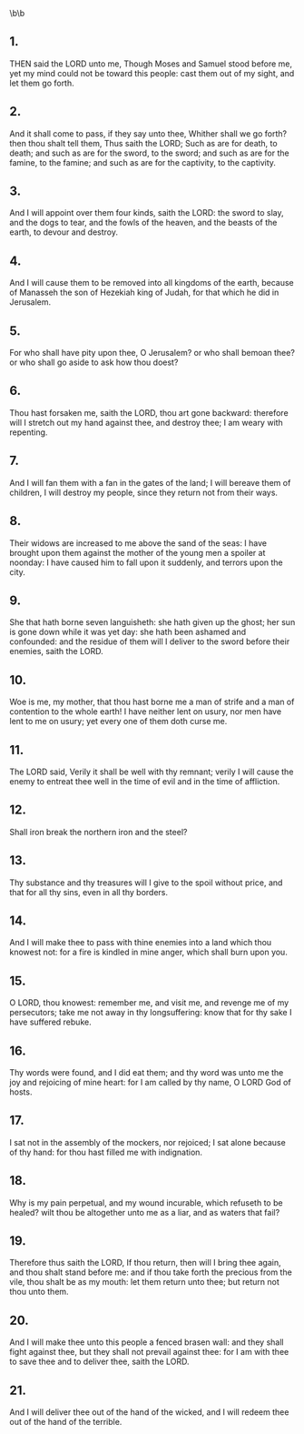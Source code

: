 \b\b
## 1.
THEN said the LORD unto me, Though Moses and Samuel stood before me, yet my mind could not be toward this people: cast them out of my sight, and let them go forth.
## 2.
And it shall come to pass, if they say unto thee, Whither shall we go forth?  then thou shalt tell them, Thus saith the LORD; Such as are for death, to death; and such as are for the sword, to the sword; and such as are for the famine, to the famine; and such as are for the captivity, to the captivity.
## 3.
And I will appoint over them four kinds, saith the LORD: the sword to slay, and the dogs to tear, and the fowls of the heaven, and the beasts of the earth, to devour and destroy.
## 4.
And I will cause them to be removed into all kingdoms of the earth, because of Manasseh the son of Hezekiah king of Judah, for that which he did in Jerusalem.
## 5.
For who shall have pity upon thee, O Jerusalem?  or who shall bemoan thee?  or who shall go aside to ask how thou doest?
## 6.
Thou hast forsaken me, saith the LORD, thou art gone backward: therefore will I stretch out my hand against thee, and destroy thee; I am weary with repenting.
## 7.
And I will fan them with a fan in the gates of the land; I will bereave them of children, I will destroy my people, since they return not from their ways.
## 8.
Their widows are increased to me above the sand of the seas: I have brought upon them against the mother of the young men a spoiler at noonday: I have caused him to fall upon it suddenly, and terrors upon the city.
## 9.
She that hath borne seven languisheth: she hath given up the ghost; her sun is gone down while it was yet day: she hath been ashamed and confounded: and the residue of them will I deliver to the sword before their enemies, saith the LORD.
## 10.
Woe is me, my mother, that thou hast borne me a man of strife and a man of contention to the whole earth!  I have neither lent on usury, nor men have lent to me on usury; yet every one of them doth curse me.
## 11.
The LORD said, Verily it shall be well with thy remnant; verily I will cause the enemy to entreat thee well in the time of evil and in the time of affliction.
## 12.
Shall iron break the northern iron and the steel?
## 13.
Thy substance and thy treasures will I give to the spoil without price, and that for all thy sins, even in all thy borders.
## 14.
And I will make thee to pass with thine enemies into a land which thou knowest not: for a fire is kindled in mine anger, which shall burn upon you.
## 15.
O LORD, thou knowest: remember me, and visit me, and revenge me of my persecutors; take me not away in thy longsuffering: know that for thy sake I have suffered rebuke.
## 16.
Thy words were found, and I did eat them; and thy word was unto me the joy and rejoicing of mine heart: for I am called by thy name, O LORD God of hosts.
## 17.
I sat not in the assembly of the mockers, nor rejoiced; I sat alone because of thy hand: for thou hast filled me with indignation.
## 18.
Why is my pain perpetual, and my wound incurable, which refuseth to be healed?  wilt thou be altogether unto me as a liar, and as waters that fail?
## 19.
Therefore thus saith the LORD, If thou return, then will I bring thee again, and thou shalt stand before me: and if thou take forth the precious from the vile, thou shalt be as my mouth: let them return unto thee; but return not thou unto them.
## 20.
And I will make thee unto this people a fenced brasen wall: and they shall fight against thee, but they shall not prevail against thee: for I am with thee to save thee and to deliver thee, saith the LORD.
## 21.
And I will deliver thee out of the hand of the wicked, and I will redeem thee out of the hand of the terrible.
